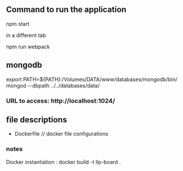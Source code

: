

## Command to run the application

npm start

in a different tab

npm run webpack

## mongodb

 export PATH=${PATH}:/Volumes/DATA/www/databases/mongodb/bin/
 mongod --dbpath ../../databases/data/



### URL to access: http://localhost:1024/



## file descriptions
- Dockerfile // docker file configurations

### notes
Docker instantiation :
docker build -t llp-board .